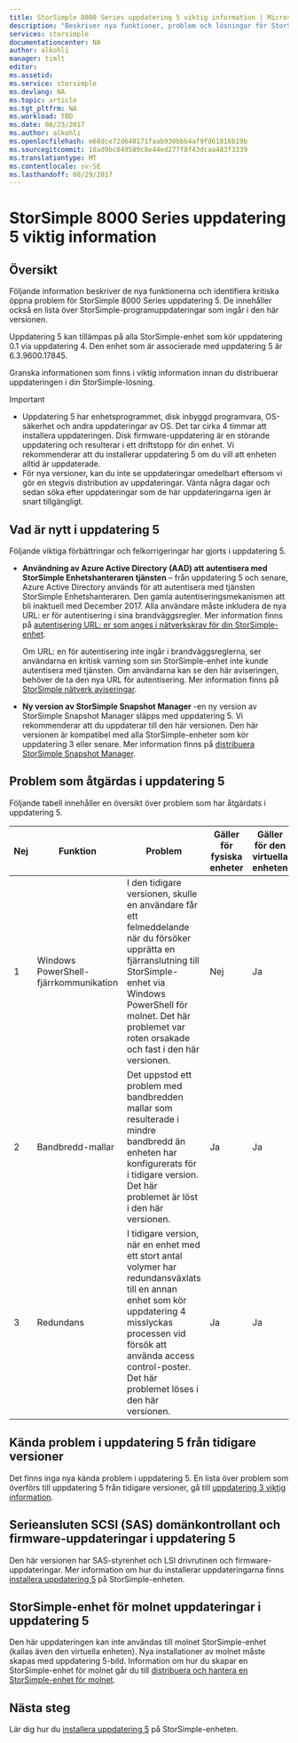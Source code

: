 ```yaml
---
title: StorSimple 8000 Series uppdatering 5 viktig information | Microsoft Docs
description: "Beskriver nya funktioner, problem och lösningar för StorSimple 8000 Series uppdatering 5."
services: storsimple
documentationcenter: NA
author: alkohli
manager: timlt
editor: 
ms.assetid: 
ms.service: storsimple
ms.devlang: NA
ms.topic: article
ms.tgt_pltfrm: NA
ms.workload: TBD
ms.date: 08/23/2017
ms.author: alkohli
ms.openlocfilehash: e68dce72d648171faab930bbb4af9fd61816b19b
ms.sourcegitcommit: 18ad9bc049589c8e44ed277f8f43dcaa483f3339
ms.translationtype: MT
ms.contentlocale: sv-SE
ms.lasthandoff: 08/29/2017
---
```

# <a name="storsimple-8000-series-update-5-release-notes"></a>StorSimple 8000 Series uppdatering 5 viktig information

## <a name="overview"></a>Översikt

Följande information beskriver de nya funktionerna och identifiera kritiska öppna problem för StorSimple 8000 Series uppdatering 5. De innehåller också en lista över StorSimple-programuppdateringar som ingår i den här versionen.

Uppdatering 5 kan tillämpas på alla StorSimple-enhet som kör uppdatering 0.1 via uppdatering 4. Den enhet som är associerade med uppdatering 5 är 6.3.9600.17845.

Granska informationen som finns i viktig information innan du distribuerar uppdateringen i din StorSimple-lösning.

> [!IMPORTANT]
> * Uppdatering 5 har enhetsprogrammet, disk inbyggd programvara, OS-säkerhet och andra uppdateringar av OS. Det tar cirka 4 timmar att installera uppdateringen. Disk firmware-uppdatering är en störande uppdatering och resulterar i ett driftstopp för din enhet. Vi rekommenderar att du installerar uppdatering 5 om du vill att enheten alltid är uppdaterade.
> * För nya versioner, kan du inte se uppdateringar omedelbart eftersom vi gör en stegvis distribution av uppdateringar. Vänta några dagar och sedan söka efter uppdateringar som de här uppdateringarna igen är snart tillgängligt.

## <a name="whats-new-in-update-5"></a>Vad är nytt i uppdatering 5

Följande viktiga förbättringar och felkorrigeringar har gjorts i uppdatering 5.

* **Användning av Azure Active Directory (AAD) att autentisera med StorSimple Enhetshanteraren tjänsten** – från uppdatering 5 och senare, Azure Active Directory används för att autentisera med tjänsten StorSimple Enhetshanteraren. Den gamla autentiseringsmekanismen att bli inaktuell med December 2017. Alla användare måste inkludera de nya URL: er för autentisering i sina brandväggsregler. Mer information finns på [autentisering URL: er som anges i nätverkskrav för din StorSimple-enhet](storsimple-8000-system-requirements.md#url-patterns-for-azure-portal).

    Om URL: en för autentisering inte ingår i brandväggsreglerna, ser användarna en kritisk varning som sin StorSimple-enhet inte kunde autentisera med tjänsten. Om användarna kan se den här aviseringen, behöver de ta den nya URL för autentisering. Mer information finns på [StorSimple nätverk aviseringar](storsimple-8000-manage-alerts.md#networking-alerts).

* **Ny version av StorSimple Snapshot Manager** -en ny version av StorSimple Snapshot Manager släpps med uppdatering 5. Vi rekommenderar att du uppdaterar till den här versionen. Den här versionen är kompatibel med alla StorSimple-enheter som kör uppdatering 3 eller senare. Mer information finns på [distribuera StorSimple Snapshot Manager](storsimple-snapshot-manager-deployment.md).


## <a name="issues-fixed-in-update-5"></a>Problem som åtgärdas i uppdatering 5

Följande tabell innehåller en översikt över problem som har åtgärdats i uppdatering 5.

| Nej | Funktion | Problem | Gäller för fysiska enheter | Gäller för den virtuella enheten |
| --- | --- | --- | --- | --- |
| 1 |Windows PowerShell-fjärrkommunikation |I den tidigare versionen, skulle en användare får ett felmeddelande när du försöker upprätta en fjärranslutning till StorSimple-enhet via Windows PowerShell för molnet. Det här problemet var roten orsakade och fast i den här versionen. |Nej |Ja |
| 2 |Bandbredd-mallar |Det uppstod ett problem med bandbredden mallar som resulterade i mindre bandbredd än enheten har konfigurerats för i tidigare version. Det här problemet är löst i den här versionen. |Ja |Ja |
| 3 |Redundans |I tidigare version, när en enhet med ett stort antal volymer har redundansväxlats till en annan enhet som kör uppdatering 4 misslyckas processen vid försök att använda access control-poster. Det här problemet löses i den här versionen. |Ja |Ja |



## <a name="known-issues-in-update-5-from-previous-releases"></a>Kända problem i uppdatering 5 från tidigare versioner

Det finns inga nya kända problem i uppdatering 5. En lista över problem som överförs till uppdatering 5 från tidigare versioner, gå till [uppdatering 3 viktig information](storsimple-update3-release-notes.md#known-issues-in-update-3).

## <a name="serial-attached-scsi-sas-controller-and-firmware-updates-in-update-5"></a>Serieansluten SCSI (SAS) domänkontrollant och firmware-uppdateringar i uppdatering 5

Den här versionen har SAS-styrenhet och LSI drivrutinen och firmware-uppdateringar. Mer information om hur du installerar uppdateringarna finns [installera uppdatering 5](storsimple-8000-install-update-5.md) på StorSimple-enheten.

## <a name="storsimple-cloud-appliance-updates-in-update-5"></a>StorSimple-enhet för molnet uppdateringar i uppdatering 5

Den här uppdateringen kan inte användas till molnet StorSimple-enhet (kallas även den virtuella enheten). Nya installationer av molnet måste skapas med uppdatering 5-bild. Information om hur du skapar en StorSimple-enhet för molnet går du till [distribuera och hantera en StorSimple-enhet för molnet](storsimple-8000-cloud-appliance-u2.md).

## <a name="next-step"></a>Nästa steg

Lär dig hur du [installera uppdatering 5](storsimple-8000-install-update-5.md) på StorSimple-enheten.

